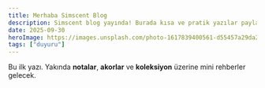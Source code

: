 ```yaml
---
title: Merhaba Simscent Blog
description: Simscent blog yayında! Burada kısa ve pratik yazılar paylaşacağız.
date: 2025-09-30
heroImage: https://images.unsplash.com/photo-1617839400561-d55457a29da2?q=80&w=930&auto=format&fit=crop
tags: ["duyuru"]
---
```


Bu ilk yazı. Yakında **notalar**, **akorlar** ve **koleksiyon** üzerine mini rehberler gelecek.
